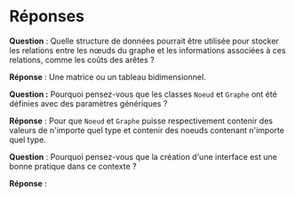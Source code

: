 # Réponses

**Question** : Quelle structure de données pourrait être utilisée pour stocker les relations entre les nœuds du graphe et les informations associées à ces relations, comme les coûts des arêtes ?

**Réponse** : Une matrice ou un tableau bidimensionnel.

**Question :** Pourquoi pensez-vous que les classes `Noeud` et `Graphe` ont été définies avec des paramètres génériques ?

**Réponse** : Pour que `Noeud` et `Graphe` puisse respectivement contenir des valeurs de n'importe quel type et contenir des noeuds contenant n'importe quel type.

**Question** : Pourquoi pensez-vous que la création d'une interface est une bonne pratique dans ce contexte ?

**Réponse** : 